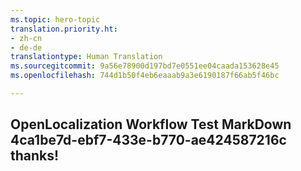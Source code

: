 ```yaml
---
ms.topic: hero-topic
translation.priority.ht:
- zh-cn
- de-de
translationtype: Human Translation
ms.sourcegitcommit: 9a56e78900d197bd7e0551ee04caada153628e45
ms.openlocfilehash: 744d1b50f4eb6eaaab9a3e6190187f66ab5f46bc

---
```

## OpenLocalization Workflow Test MarkDown 4ca1be7d-ebf7-433e-b770-ae424587216c thanks!



<!--HONumber=Jul16_HO3-->


